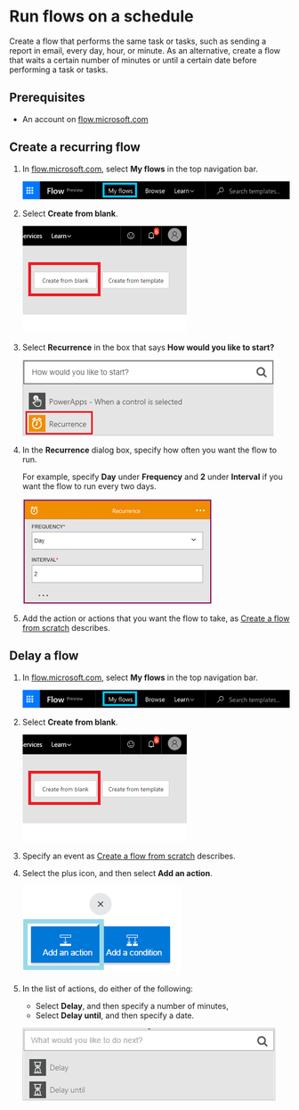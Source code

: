 <properties
    pageTitle="Run flows on a schedule | Microsoft Flow"
    description="Automate recurring tasks by running flows on a schedule, such as every day or every hour."
    services=""
    suite="flow"
    documentationCenter="na"
    authors="stepsic-microsoft-com"
    manager="erikre"
    editor=""
    tags=""/>

<tags
   ms.service="flow"
   ms.devlang="na"
   ms.topic="article"
   ms.tgt_pltfrm="na"
   ms.workload="na"
   ms.date="10/22/2016"
   ms.author="stepsic"/>

# Run flows on a schedule #
Create a flow that performs the same task or tasks, such as sending a report in email, every day, hour, or minute. As an alternative, create a flow that waits a certain number of minutes or until a certain date before performing a task or tasks.

## Prerequisites ##
- An account on [flow.microsoft.com](https://flow.microsoft.com)

## Create a recurring flow ##

1. In [flow.microsoft.com](https://flow.microsoft.com), select **My flows** in the top navigation bar.

	![Create a flow from blank](./media/run-tasks-on-a-schedule/create-flow.png)

1. Select **Create from blank**.

	![Create a flow from blank](./media/run-tasks-on-a-schedule/create-from-blank.png)

1. Select **Recurrence** in the box that says **How would you like to start?**

	![Every day](./media/run-tasks-on-a-schedule/add-recurrence.png)

1. In the **Recurrence** dialog box, specify how often you want the flow to run.

	For example, specify **Day** under **Frequency** and **2** under **Interval** if you want the flow to run every two days.

	![Recurrence dialog box](./media/run-tasks-on-a-schedule/specify-recurrence.png)

1. Add the action or actions that you want the flow to take, as [Create a flow from scratch](get-started-logic-flow.md) describes.

## Delay a flow ##

1. In [flow.microsoft.com](https://flow.microsoft.com), select **My flows** in the top navigation bar.

	![Create a flow from blank](./media/run-tasks-on-a-schedule/create-flow.png)

1. Select **Create from blank**.

	![Create a flow from blank](./media/run-tasks-on-a-schedule/create-from-blank.png)

1. Specify an event as [Create a flow from scratch](get-started-logic-flow.md) describes.

1. Select the plus icon, and then select **Add an action**.

	![Option to add an action to a flow](./media/run-tasks-on-a-schedule/add-action.png)

1. In the list of actions, do either of the following:
	- Select **Delay**, and then specify a number of minutes,
	- Select **Delay until**, and then specify a date.

	![Option to add an action to a flow](./media/run-tasks-on-a-schedule/add-delay.png)
